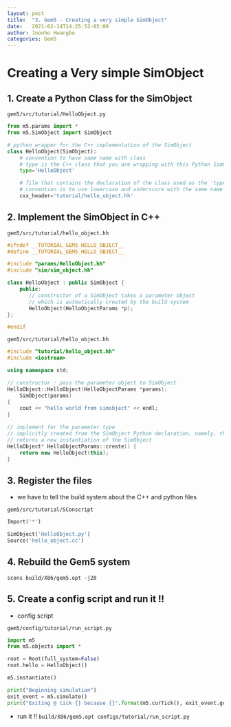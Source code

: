 ```yaml
---
layout: post
title:  "3. Gem5 - Creating a very simple SimObject"
date:   2021-02-14T14:25:52-05:00
author: Joonho Hwangbo 
categories: Gem5
---
```


# Creating a Very simple SimObject

## 1. Create a Python Class for the SimObject
`gem5/src/tutorial/HelloObject.py`

```python
from m5.params import *
from m5.SimObject import SimObject

# python wrapper for the C++ implementation of the SimObject
class HelloObject(SimObject):
    # convention to have same name with class
    # type is the C++ class that you are wrapping with this Python SimObject
    type='HelloObject'

    # file that contains the declaration of the class used as the 'type' parameter
    # convention is to use lowercase and underscore with the same name
    cxx_header='tutorial/hello_object.hh'
```

## 2. Implement the SimObject in C++
`gem5/src/tutorial/hello_object.hh`

```cpp
#ifndef __TUTORIAL_GEM5_HELLO_OBJECT__
#define __TUTORIAL_GEM5_HELLO_OBJECT__

#include "params/HelloObject.hh"
#include "sim/sim_object.hh"

class HelloObject : public SimObject {
    public:
       // constructor of a SimObject takes a parameter object
       // which is autmatically created by the build system
       HelloObject(HelloObjectParams *p);
};

#endif
```

`gem5/src/tutorial/hello_object.hh`

```cpp
#include "tutorial/hello_object.hh"
#include <iostream>

using namespace std;

// constructor : pass the parameter object to SimObject
HelloObject::HelloObject(HelloObjectParams *params):
    SimObject(params)
{
    cout << "hello world from simobject" << endl;
}

// implement for the parameter type
// implicitly created from the SimObject Python declaration, namely, the create function
// returns a new instantiation of the SimObject
HelloObject* HelloObjectParams::create() {
    return new HelloObject(this);
}
```

## 3. Register the files

- we have to tell the build system about the C++ and python files

`gem5/src/tutorial/SConscript`

```python
Import('*')

SimObject('HelloObject.py')
Source('hello_object.cc')
```


## 4. Rebuild the Gem5 system
`scons build/X86/gem5.opt -j20`

## 5. Create a config script and run it !!

- config script

`gem5/config/tutorial/run_script.py`

```python
import m5
from m5.objects import *

root = Root(full_system=False)
root.hello = HelloObject()

m5.instantiate()

print("Beginning simulation")
exit_event = m5.simulate()
print("Exiting @ tick {} because {}".format(m5.curTick(), exit_event.getCause()))
```

- run it !!
`build/X86/gem5.opt configs/tutorial/run_script.py`

